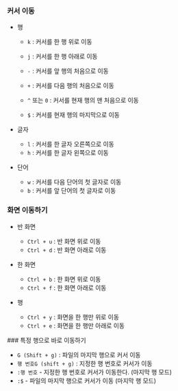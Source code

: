 
### 커서 이동
- 행
  - `k` : 커서를 한 행 위로 이동
  - `j` : 커서를 한 행 아래로 이동 

  - `-` : 커서를 앞 행의 처음으로 이동
  - `+` : 커서를 다음 행의 처음으로 이동  

  - `^` 또는 `0` : 커서를 현재 행의 맨 처음으로 이동
  - `$` : 커서를 현재 행의 마지막으로 이동    
  
- 글자
  - `l` : 커서를 한 글자 오른쪽으로 이동
  - `h` : 커서를 한 글자 왼쪽으로 이동 

- 단어
  - `w` : 커서를 다음 단어의 첫 글자로 이동
  - `b` : 커서를 앞 단어의 첫 글자로 이동

### 화면 이동하기

- 반 화면
  - `Ctrl + u` : 반 화면 위로 이동
  - `Ctrl + d` : 반 화면 아래로 이동
  
- 한 화면
  - `Ctrl + b` : 한 화면 위로 이동 
  - `Ctrl + f` : 한 화면 아래로 이동
  
- 행
  - `Ctrl + y` : 화면을 한 행만 위로 이동
  - `Ctrl + e` : 화면을 한 행만 아래로 이동

### 특정 행으로 바로 이동하기 
- `G (Shift + g)` : 파일의 마지막 행으로 커서 이동
- `행 번호G (shift + g)` : 지정한 행 번호로 커서가 이동
- `:행 번호` - 지정한 행 번호로 커서가 이동한다. (마지막 행 모드)
- `:$` - 파일의 마지막 행으로 커서가 이동 (마지막 행 모드)
            